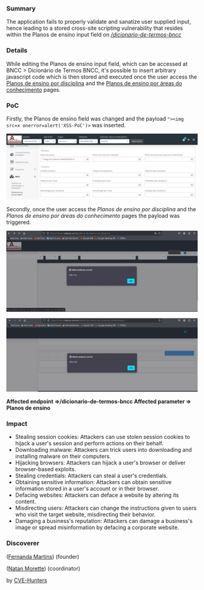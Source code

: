 ### Summary

The application fails to properly validate and sanatize user supplied input, hence leading to a stored cross-site scripting vulnerability that resides within the Planos de ensino input field on [_/dicionario-de-termos-bncc_](https://idiario.ieducar.com.br/dicionario-de-termos-bncc)

### Details

While editing the Planos de ensino input field, which can be accessed at BNCC > Dicionário de Termos BNCC, it's possible to insert arbitrary javascript code which is then stored and executed once the user access the [Planos de ensino por disciplina](https://idiario.ieducar.com.br/planos-de-ensino-por-disciplina) and the [Planos de ensino por áreas do conhecimento](https://idiario.ieducar.com.br/planos-de-ensino-por-areas-de-conhecimento) pages.

### PoC

Firstly, the Planos de ensino field was changed and the payload `"><img src=x onerror=alert('XSS-PoC')>`  was inserted. 

![bncc_dic](../images/bncc_dic.png)

Secondly, once the user access the _Planos de ensino por disciplina_ and the _Planos de ensino por áreas do conhecimento_ pages the payload was triggered.

![bncc_dic_res](../images/bncc_dic_res.png)

![bncc_dic_res1](../images/bncc_dic_res1.png)

**Affected endpoint =>/dicionario-de-termos-bncc
Affected parameter => Planos de ensino**

### Impact

- Stealing session cookies: Attackers can use stolen session cookies to hijack a user's session and perform actions on their behalf.
- Downloading malware: Attackers can trick users into downloading and installing malware on their computers.
- Hijacking browsers: Attackers can hijack a user's browser or deliver browser-based exploits.
- Stealing credentials: Attackers can steal a user's credentials.
- Obtaining sensitive information: Attackers can obtain sensitive information stored in a user's account or in their browser.
- Defacing websites: Attackers can deface a website by altering its content.
- Misdirecting users: Attackers can change the instructions given to users who visit the target website, misdirecting their behavior.
- Damaging a business's reputation: Attackers can damage a business's image or spread misinformation by defacing a corporate website.

### Discoverer

([Fernanda Martins](https://github.com/FeMarb/)) (founder)

([Natan Morette](https://br.linkedin.com/in/nmmorette/pt)) (coordinator)

by [CVE-Hunters](https://github.com/Sec-Dojo-Cyber-House/cve-hunters)
